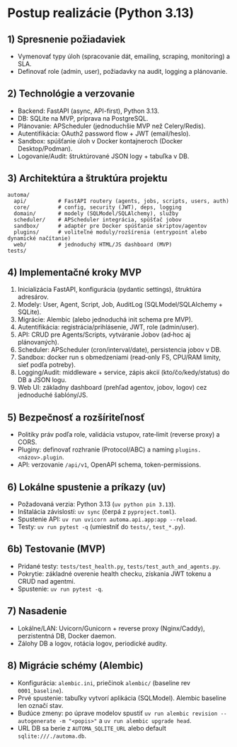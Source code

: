 # Postup realizácie (Python 3.13)

## 1) Spresnenie požiadaviek
- Vymenovať typy úloh (spracovanie dát, emailing, scraping, monitoring) a SLA.
- Definovať role (admin, user), požiadavky na audit, logging a plánovanie.

## 2) Technológie a verzovanie
- Backend: FastAPI (async, API-first), Python 3.13.
- DB: SQLite na MVP, príprava na PostgreSQL.
- Plánovanie: APScheduler (jednoduchšie MVP než Celery/Redis).
- Autentifikácia: OAuth2 password flow + JWT (email/heslo).
- Sandbox: spúšťanie úloh v Docker kontajneroch (Docker Desktop/Podman).
- Logovanie/Audit: štruktúrované JSON logy + tabuľka v DB.

## 3) Architektúra a štruktúra projektu
```
automa/
  api/          # FastAPI routery (agents, jobs, scripts, users, auth)
  core/         # config, security (JWT), deps, logging
  domain/       # modely (SQLModel/SQLAlchemy), služby
  scheduler/    # APScheduler integrácia, spúšťač jobov
  sandbox/      # adaptér pre Docker spúšťanie skriptov/agentov
  plugins/      # voliteľné moduly/rozšírenia (entrypoint alebo dynamické načítanie)
  web/          # jednoduchý HTML/JS dashboard (MVP)
tests/
```

## 4) Implementačné kroky MVP
1. Inicializácia FastAPI, konfigurácia (pydantic settings), štruktúra adresárov.
2. Modely: User, Agent, Script, Job, AuditLog (SQLModel/SQLAlchemy + SQLite).
3. Migrácie: Alembic (alebo jednoduchá init schema pre MVP).
4. Autentifikácia: registrácia/prihlásenie, JWT, role (admin/user).
5. API: CRUD pre Agents/Scripts, vytváranie Jobov (ad‑hoc aj plánovaných).
6. Scheduler: APScheduler (cron/interval/date), persistencia jobov v DB.
7. Sandbox: docker run s obmedzeniami (read‑only FS, CPU/RAM limity, sieť podľa potreby).
8. Logging/Audit: middleware + service, zápis akcií (kto/čo/kedy/status) do DB a JSON logu.
9. Web UI: základny dashboard (prehľad agentov, jobov, logov) cez jednoduché šablóny/JS.

## 5) Bezpečnosť a rozšíriteľnosť
- Politiky práv podľa role, validácia vstupov, rate‑limit (reverse proxy) a CORS.
- Pluginy: definovať rozhranie (Protocol/ABC) a naming `plugins.<názov>.plugin`.
- API: verzovanie `/api/v1`, OpenAPI schema, token-permissions.

## 6) Lokálne spustenie a príkazy (uv)
- Požadovaná verzia: Python 3.13 (`uv python pin 3.13`).
- Inštalácia závislostí: `uv sync` (čerpá z `pyproject.toml`).
- Spustenie API: `uv run uvicorn automa.api.app:app --reload`.
- Testy: `uv run pytest -q` (umiestniť do `tests/`, `test_*.py`).

## 6b) Testovanie (MVP)
- Pridané testy: `tests/test_health.py`, `tests/test_auth_and_agents.py`.
- Pokrytie: základné overenie health checku, získania JWT tokenu a CRUD nad agentmi.
- Spustenie: `uv run pytest -q`.

## 7) Nasadenie
- Lokálne/LAN: Uvicorn/Gunicorn + reverse proxy (Nginx/Caddy), perzistentná DB, Docker daemon.
- Zálohy DB a logov, rotácia logov, periodické audity.

## 8) Migrácie schémy (Alembic)
- Konfigurácia: `alembic.ini`, priečinok `alembic/` (baseline rev `0001_baseline`).
- Prvé spustenie: tabuľky vytvorí aplikácia (SQLModel). Alembic baseline len označí stav.
- Budúce zmeny: po úprave modelov spustiť `uv run alembic revision --autogenerate -m "<popis>"` a `uv run alembic upgrade head`.
- URL DB sa berie z `AUTOMA_SQLITE_URL` alebo default `sqlite:///./automa.db`.
